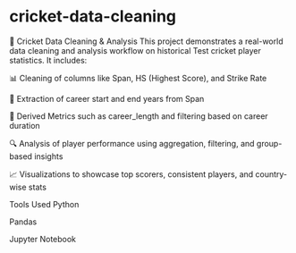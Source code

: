 # cricket-data-cleaning
🏏 Cricket Data Cleaning & Analysis
This project demonstrates a real-world data cleaning and analysis workflow on historical Test cricket player statistics. It includes:

📊 Cleaning of columns like Span, HS (Highest Score), and Strike Rate

📅 Extraction of career start and end years from Span

🎯 Derived Metrics such as career_length and filtering based on career duration

🔍 Analysis of player performance using aggregation, filtering, and group-based insights

📈 Visualizations to showcase top scorers, consistent players, and country-wise stats


Tools Used
Python

Pandas

Jupyter Notebook

